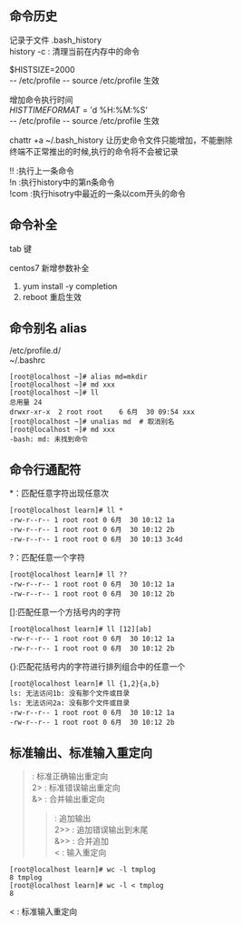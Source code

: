 ## 命令历史  
记录于文件 .bash_history  
history -c : 清理当前在内存中的命令  

$HISTSIZE=2000  
 -- /etc/profile -- source /etc/profile 生效  


增加命令执行时间  
$HISTTIMEFORMAT='%Y-%m-$d %H:%M:%S'  
 -- /etc/profile -- source /etc/profile 生效  

chattr +a ~/.bash_history 让历史命令文件只能增加，不能删除  
终端不正常推出的时候,执行的命令将不会被记录  

!! :执行上一条命令   
!n :执行history中的第n条命令  
!com :执行hisotry中最近的一条以com开头的命令  


## 命令补全  
tab 键  

centos7 新增参数补全  
1)  yum install -y completion  
2)  reboot 重启生效  

## 命令别名 alias  
/etc/profile.d/  
~/.bashrc  
```  
[root@localhost ~]# alias md=mkdir  
[root@localhost ~]# md xxx  
[root@localhost ~]# ll  
总用量 24  
drwxr-xr-x  2 root root    6 6月  30 09:54 xxx  
[root@localhost ~]# unalias md  # 取消别名  
[root@localhost ~]# md xxx  
-bash: md: 未找到命令  
```  

## 命令行通配符  
*：匹配任意字符出现任意次  
```  
[root@localhost learn]# ll *  
-rw-r--r-- 1 root root 0 6月  30 10:12 1a  
-rw-r--r-- 1 root root 0 6月  30 10:12 2b  
-rw-r--r-- 1 root root 0 6月  30 10:13 3c4d  
```  
?：匹配任意一个字符    
```  
[root@localhost learn]# ll ??  
-rw-r--r-- 1 root root 0 6月  30 10:12 1a  
-rw-r--r-- 1 root root 0 6月  30 10:12 2b  
```  
[]:匹配任意一个方括号内的字符  
```  
[root@localhost learn]# ll [12][ab]  
-rw-r--r-- 1 root root 0 6月  30 10:12 1a  
-rw-r--r-- 1 root root 0 6月  30 10:12 2b  
```  
{}:匹配花括号内的字符进行排列组合中的任意一个  
```  
[root@localhost learn]# ll {1,2}{a,b}  
ls: 无法访问1b: 没有那个文件或目录  
ls: 无法访问2a: 没有那个文件或目录  
-rw-r--r-- 1 root root 0 6月  30 10:12 1a  
-rw-r--r-- 1 root root 0 6月  30 10:12 2b  
```  

## 标准输出、标准输入重定向  
> : 标准正确输出重定向  
2> : 标准错误输出重定向  
&> : 合并输出重定向  
>> : 追加输出  
2>> : 追加错误输出到末尾  
&>> : 合并追加  
< : 输入重定向  
```  
[root@localhost learn]# wc -l tmplog  
8 tmplog  
[root@localhost learn]# wc -l < tmplog  
8  
```  
< : 标准输入重定向  

